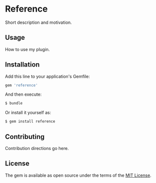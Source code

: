 # Reference
Short description and motivation.

## Usage
How to use my plugin.

## Installation
Add this line to your application's Gemfile:

```ruby
gem 'reference'
```

And then execute:
```bash
$ bundle
```

Or install it yourself as:
```bash
$ gem install reference
```

## Contributing
Contribution directions go here.

## License
The gem is available as open source under the terms of the [MIT License](http://opensource.org/licenses/MIT).
